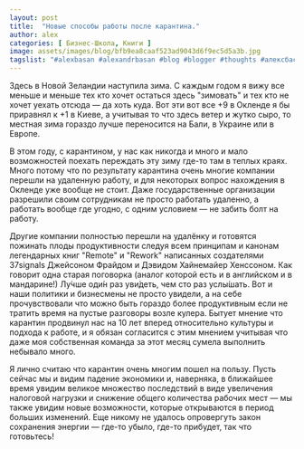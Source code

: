 ```yaml
---
layout: post
title:  "Новые способы работы после карантина."
author: alex
categories: [ Бизнес-Школа, Книги ]
image: assets/images/blog/bfb9ea8caaf523ad9043d6f9ec5d5a3b.jpg
tagslist: "#alexbasan #alexandrbasan #blog #blogger #thoughts #алексбасан #александрбасан #блог #блоггер #мысливмоейголове #карантин"
---
```


Здесь в Новой Зеландии наступила зима. С каждым годом я вижу все меньше и меньше тех кто хочет остаться здесь "зимовать" и тех кто не хочет уехать отсюда — да хоть куда. Вот эти вот все +9 в Окленде я бы приравнял к +1 в Киеве, а учитывая то что здесь ветер и жутко сыро, то местная зима гораздо лучше переносится на Бали, в Украине или в Европе.

В этом году, с карантином, у нас как никогда и много и мало возможностей поехать переждать эту зиму где-то там в теплых краях. Много потому что по результату карантина очень многие компании перешли на удаленную работу, и для некоторых вопрос нахождения в Окленде уже вообще не стоит. Даже государственные организации разрешили своим сотрудникам не просто работать удаленно, а работать вообще где угодно, с одним условием — не забить болт на работу.

Другие компании полностью перешли на удалёнку и готовятся пожинать плоды продуктивности следуя всем принципам и канонам легендарных книг "Remote" и "Rework" написанных создателями 37signals Джейсоном Фрайдом и Дэвидом Хайнемайер Хенссоном. Как говорит одна старая поговорка (аналог которой есть и в английском и в мандарине!) Лу́чше оди́н раз уви́деть, чем сто раз услы́шать. Вот и наши политики и бизнесмены не просто увидели, а на себе прочувствовали что можно быть гораздо более продуктивным если не тратить время на пустые разговоры возле кулера. Бытует мнение что карантин продвинул нас на 10 лет вперед относительно культуры и подхода к работе, и я обязан согласится с этим мнением учитывая что даже моя собственная команда за этот месяц сумела выполнить небывало много.

Я лично считаю что карантин очень многим пошел на пользу. Пусть сейчас мы и видим падение экономики и, наверняка, в ближайшее время увидим великое множество последствий в виде увеличения налоговой нагрузки и снижение общего количества рабочих мест — мы также увидим новые возможности, которые открываются в период больших изменений. Еще никому не удалось опровергуть закон сохранения энергии — где-то убыло, где-то прибудет, так что готовьтесь!